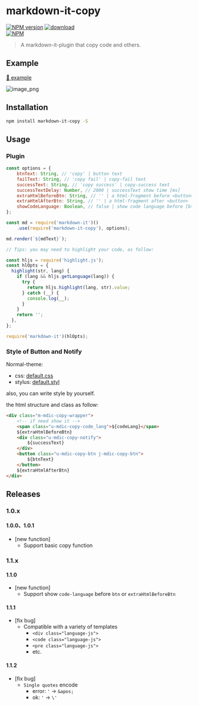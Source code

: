 # markdown-it-copy

[![NPM version][npm-image]][npm-url]
[![download][downloads-image]][github-url]<br>
[![NPM][nodei-image]][npm-url]

> A markdown-it-plugin that copy code and others.

## Example

[🔗 example](https://realign.github.io/markdown-it-copy/)

![image_png](https://img.alicdn.com/tfs/TB1fcYbrhD1gK0jSZFKXXcJrVXa-1764-830.png)

## Installation

```bash
npm install markdown-it-copy -S
```

## Usage

### Plugin

```js
const options = {
    btnText: String, // 'copy' | button text
    failText: String, // 'copy fail' | copy-fail text
    successText: String, // 'copy success' | copy-success text
    successTextDelay: Number, // 2000 | successText show time [ms]
    extraHtmlBeforeBtn: String, // '' | a html-fragment before <button>
    extraHtmlAfterBtn: String, // '' | a html-fragment after <button>
    showCodeLanguage: Boolean, // false | show code language before [btn || extraHtmlBeforeBtn] | [add-after-0.2.0]
};

const md = require('markdown-it')()
    .use(require('markdown-it-copy'), options);

md.render(`${mdText}`);

// Tips: you may need to highlight your code, as follow:

const hljs = require('highlight.js');
const hlOpts = {
  highlight(str, lang) {
    if (lang && hljs.getLanguage(lang)) {
      try {
        return hljs.highlight(lang, str).value;
      } catch (__) {
        console.log(__);
      }
    }
    return '';
  },
};

require('markdown-it')(hlOpts);
```

### Style of Button and Notify

Normal-theme:

* css: [default.css](https://github.com/ReAlign/markdown-it-copy/blob/master/theme/default.css)
* stylus: [default.styl](https://github.com/ReAlign/markdown-it-copy/blob/master/theme/default.styl)

also, you can write style by yourself.

the html structure and class as follow:

```html
<div class="m-mdic-copy-wrapper">
    <!-- if need show it -->
    <span class="u-mdic-copy-code_lang">${codeLang}</span>
    ${extraHtmlBeforeBtn}
    <div class="u-mdic-copy-notify">
        ${successText}
    </div>
    <button class="u-mdic-copy-btn j-mdic-copy-btn">
        ${btnText}
    </button>
    ${extraHtmlAfterBtn}
</div>
```

## Releases

### 1.0.x

#### 1.0.0、1.0.1

* [new function]
  * Support basic copy function

### 1.1.x

#### 1.1.0

* [new function]
  * Support show `code-language` before `btn` or `extraHtmlBeforeBtn`

#### 1.1.1

* [fix bug]
  * Compatible with a variety of templates
    * `<div class="language-js">`
    * `<code class="language-js">`
    * `<pre class="language-js">`
    * etc.

#### 1.1.2

* [fix bug]
  * `Single quotes` encode
    * error: `'` -> `&apos;`
    * ok: `'` -> `\'`

[github-url]: https://github.com/ReAlign/markdown-it-copy
[npm-url]: https://www.npmjs.com/package/markdown-it-copy
[npm-image]: https://img.shields.io/npm/v/markdown-it-copy.svg
[downloads-image]: https://img.shields.io/npm/dt/markdown-it-copy.svg
[nodei-image]: https://nodei.co/npm/markdown-it-copy.png?downloads=true&downloadRank=true&stars=true

